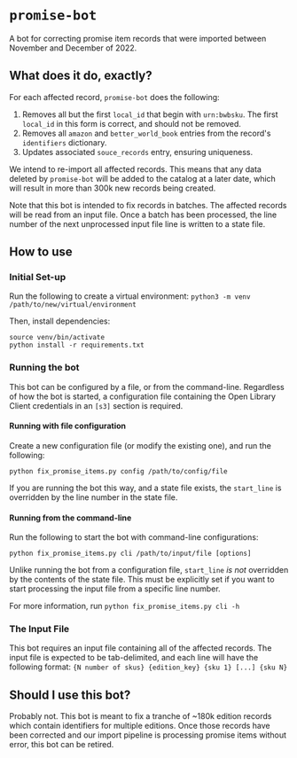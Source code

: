 # `promise-bot`

A bot for correcting promise item records that were imported between November and December of 2022.

## What does it do, exactly?

For each affected record, `promise-bot` does the following:

1. Removes all but the first `local_id` that begin with `urn:bwbsku`.  The first `local_id` in this form is correct, and should not be removed.
2. Removes all `amazon` and `better_world_book` entries from the record's `identifiers` dictionary.
3. Updates associated `souce_records` entry, ensuring uniqueness.

We intend to re-import all affected records. This means that any data deleted by `promise-bot` will be added to the catalog at a later date, which will result in more than 300k new records being created.

Note that this bot is intended to fix records in batches.  The affected records will be read from an input file.  Once a batch has been processed, the line number of the next unprocessed input file line is written to a state file.

## How to use

### Initial Set-up
Run the following to create a virtual environment:
`python3 -m venv /path/to/new/virtual/environment`

Then, install dependencies:
```
source venv/bin/activate
python install -r requirements.txt
```

### Running the bot
This bot can be configured by a file, or from the command-line.  Regardless of how the bot is started, a configuration file containing the Open Library Client credentials in an `[s3]` section is required.

#### Running with file configuration
Create a new configuration file (or modify the existing one), and run the following:

`python fix_promise_items.py config /path/to/config/file`

If you are running the bot this way, and a state file exists, the `start_line` is overridden by the line number in the state file.

#### Running from the command-line
Run the following to start the bot with command-line configurations:

`python fix_promise_items.py cli /path/to/input/file [options]`

Unlike running the bot from a configuration file, `start_line` *is not* overridden by the contents of the state file.  This must be explicitly set if you want to start processing the input file from a specific line number.

For more information, run `python fix_promise_items.py cli -h`

### The Input File
This bot requires an input file containing all of the affected records.  The input file is expected to be tab-delimited, and each line will have the following format:
`{N number of skus} {edition_key} {sku 1} [...] {sku N}`

## Should I use this bot?

Probably not.  This bot is meant to fix a tranche of ~180k edition records which contain identifiers for multiple editions.  Once those records have been corrected and our import pipeline is processing promise items without error, this bot can be retired.
